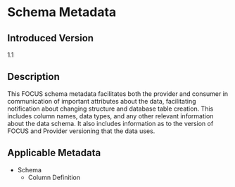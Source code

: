 # Schema Metadata

## Introduced Version

1.1

## Description

This FOCUS schema metadata facilitates both the provider and consumer in communication of important attributes about the data, facilitating notification about changing structure and database table creation. This includes column names, data types, and any other relevant information about the data schema. It also includes information as to the version of FOCUS and Provider versioning that the data uses.

## Applicable Metadata 

* Schema
  * Column Definition

